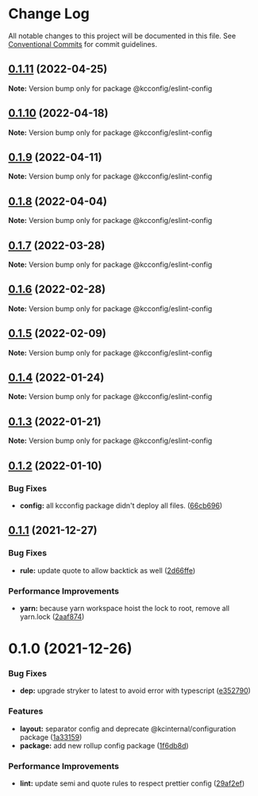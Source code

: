 # Change Log

All notable changes to this project will be documented in this file.
See [Conventional Commits](https://conventionalcommits.org) for commit guidelines.

## [0.1.11](https://github.com/kamontat/kcutils/compare/@kcconfig/eslint-config@0.1.10...@kcconfig/eslint-config@0.1.11) (2022-04-25)

**Note:** Version bump only for package @kcconfig/eslint-config





## [0.1.10](https://github.com/kamontat/kcutils/compare/@kcconfig/eslint-config@0.1.9...@kcconfig/eslint-config@0.1.10) (2022-04-18)

**Note:** Version bump only for package @kcconfig/eslint-config





## [0.1.9](https://github.com/kamontat/kcutils/compare/@kcconfig/eslint-config@0.1.8...@kcconfig/eslint-config@0.1.9) (2022-04-11)

**Note:** Version bump only for package @kcconfig/eslint-config





## [0.1.8](https://github.com/kamontat/kcutils/compare/@kcconfig/eslint-config@0.1.7...@kcconfig/eslint-config@0.1.8) (2022-04-04)

**Note:** Version bump only for package @kcconfig/eslint-config





## [0.1.7](https://github.com/kamontat/kcutils/compare/@kcconfig/eslint-config@0.1.6...@kcconfig/eslint-config@0.1.7) (2022-03-28)

**Note:** Version bump only for package @kcconfig/eslint-config





## [0.1.6](https://github.com/kamontat/kcutils/compare/@kcconfig/eslint-config@0.1.5...@kcconfig/eslint-config@0.1.6) (2022-02-28)

**Note:** Version bump only for package @kcconfig/eslint-config





## [0.1.5](https://github.com/kamontat/kcutils/compare/@kcconfig/eslint-config@0.1.4...@kcconfig/eslint-config@0.1.5) (2022-02-09)

**Note:** Version bump only for package @kcconfig/eslint-config





## [0.1.4](https://github.com/kamontat/kcutils/compare/@kcconfig/eslint-config@0.1.3...@kcconfig/eslint-config@0.1.4) (2022-01-24)

**Note:** Version bump only for package @kcconfig/eslint-config





## [0.1.3](https://github.com/kamontat/kcutils/compare/@kcconfig/eslint-config@0.1.2...@kcconfig/eslint-config@0.1.3) (2022-01-21)

**Note:** Version bump only for package @kcconfig/eslint-config





## [0.1.2](https://github.com/kamontat/kcutils/compare/@kcconfig/eslint-config@0.1.1...@kcconfig/eslint-config@0.1.2) (2022-01-10)


### Bug Fixes

* **config:** all kcconfig package didn't deploy all files. ([66cb696](https://github.com/kamontat/kcutils/commit/66cb6968b0ad2917b53477dd5f9fec3fba97a5ff))





## [0.1.1](https://github.com/kamontat/kcutils/compare/@kcconfig/eslint-config@0.1.0...@kcconfig/eslint-config@0.1.1) (2021-12-27)


### Bug Fixes

* **rule:** update quote to allow backtick as well ([2d66ffe](https://github.com/kamontat/kcutils/commit/2d66ffec7b44988cce928039c797222515827b94))


### Performance Improvements

* **yarn:** because yarn workspace hoist the lock to root, remove all yarn.lock ([2aaf874](https://github.com/kamontat/kcutils/commit/2aaf87404c68f6b7f1ad8deb5984b5e00ba6085e))





# 0.1.0 (2021-12-26)


### Bug Fixes

* **dep:** upgrade stryker to latest to avoid error with typescript ([e352790](https://github.com/kamontat/kcutils/commit/e352790cccfdeeab8922ef9a9f899b91c6c657d7))


### Features

* **layout:** separator config and deprecate @kcinternal/configuration package ([1a33159](https://github.com/kamontat/kcutils/commit/1a3315969554ef2ee0c97734bfd7557fadc48ded))
* **package:** add new rollup config package ([1f6db8d](https://github.com/kamontat/kcutils/commit/1f6db8d228d6a4d8c6154754ac11386fdc34ad1f))


### Performance Improvements

* **lint:** update semi and quote rules to respect prettier config ([29af2ef](https://github.com/kamontat/kcutils/commit/29af2ef0f22dcd16e3743767f686fa53d4603ae2))

